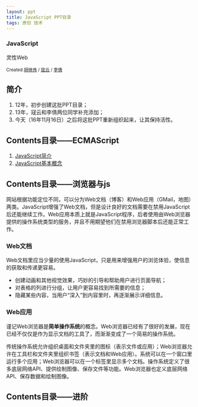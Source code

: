 ```yaml
---
layout: ppt
title: JavaScript PPT目录
tags: 原创 技术
---
```


<section>
    <section>
        <h1>JavaScript</h1>
        <p>灵性Web</p>
        <p>
            <small>
                Created
                <a href="/">胡继伟</a> /
                <a href="http://weibo.com/koopkng" target="_blank">寇云</a> /
                <a href="http://weibo.com/liqian0008" target="_blank">李倩</a>
            </small>
        </p>
    </section>
    <section>
        <h2>简介</h2>
        <ol>
            <li>12年，初步创建这批PPT目录；</li>
            <li>13年，冦云和李倩两位同学补充添加；</li>
            <li>今天（16年11月16日）之后将这批PPT重新组织起来，让其保持活性。</li>
        </ol>
    </section>
</section>
<section>
    <section>
        <h2>Contents目录——ECMAScript</h2>
        <ol style="width: 600px">
            <li><a href="/tech/2016/05/02/javascript-intro.html">JavaScript简介</a></li>
            <li><a href="/tech/2016/05/03/basic.html">JavaScript基本概念</a></li>
        </ol>
        <ol style="display:none;">
            <li><a href="employ.html">在HTML中使用JavaScript</a></li>
            <li><a href="scope.html">变量、作用域和内存问题</a></li>
            <li><a href="ref.html">引用类型</a></li>
            <li><a href="oo.html">面向对象的程序设计</a></li>
            <li><a href="expressions.html">函数表达式</a></li>
            <li><a href="lexical.php">词法结构</a></li>
            <li><a href="object.php">对象</a></li>
            <li><a href="array.php">数组</a></li>
            <li><a href="client.html">客户端检测</a></li>
            <li><a href="json.html">JSON</a></li>
            <li><a href="ajax.html">Ajax与Comet</a></li>
            <li><a href="xml.php">JavaScript与XML</a></li>
            <li><a href="e4x.php">E4X</a></li>
            <li><a href="advance.php">高级技巧</a></li>
            <li><a href="offline.php">离线应用与客户端存储</a></li>
            <li><a href="practice.php">最佳实践</a></li>
            <li><a href="rising.php">新兴的API</a></li>
        </ol>
    </section>
</section>
<section>
    <section>
        <h2>Contents目录——浏览器与js</h2>
        <ol style="width: 600px">
        </ol>
        <ol style="display:none;">
            <li><a href="bom.html">BOM</a></li>
            <li><a href="client.html">客户端检测</a></li>
            <li><a href="dom.html">DOM</a></li>
            <li><a href="dom2.html">DOM扩展</a></li>
            <li><a href="dom3.html">DOM2 和 DOM3</a></li>
            <li><a href="event.html">事件</a></li>
            <li><a href="form.html">表单脚本</a></li>
            <li><a href="error.php">错误处理与调试</a></li>
        </ol>
    </section>
    <section>
        <p>网站根据功能定位不同，可以分为Web文档（博客）和Web应用（GMail，地图）两类。JavaScript增强了Web文档，但是设计良好的文档需要在禁用JavaScript后还能继续工作。Web应用本质上就是JavaScript程序，后者使用由Web浏览器提供的操作系统类型的服务，并且不用期望他们在禁用浏览器脚本后还能正常工作。</p>
    </section>
    <section>
        <h3>Web文档</h3>
        <p>Web文档里应当少量的使用JavaScript，只是用来增强用户的浏览体验，使信息的获取和传递更容易。</p>
        <ul>
            <li>创建动画和其他视觉效果，巧妙的引导和帮助用户进行页面导航；</li>
            <li>对表格的列进行分组，让用户更容易找到所需要的信息；</li>
            <li>隐藏某些内容，当用户“深入”到内容里时，再逐渐展示详细信息。</li>
        </ul>
    </section>
    <section>
        <h3>Web应用</h3>
        <p>谨记Web浏览器是<strong>简单操作系统</strong>的概念。Web浏览器已经有了很好的发展，现在已经不仅仅是作为显示文档的工具了，而渐渐变成了一个简易的操作系统。</p>
        <p>传统操作系统允许组织桌面和文件夹里的图标（表示文件或应用）；Web浏览器允许在工具栏和文件夹里组织书签（表示文档和Web应用）。系统可以在一个窗口里运行多个应用；Web浏览器可以在一个标签里显示多个文档。操作系统定义了很多底层网络API、提供绘制图像、保存文件等功能。Web浏览器也定义底层网络API、保存数据和绘制图像。</p>
    </section>
</section>
<section>
    <section>
        <h2>Contents目录——进阶</h2>
        <ol style="width: 600px">
        </ol>
        <ol style="display:none;">
            <li><a href="canvas.html">CANVAS</a></li>
            <li><a href="html5.html">HTML5脚本编程</a></li>
            <li><a href="error.html">错误处理与调试</a></li>
            <li><a href="xml.html">XML</a></li>
            <li><a href="json.html">json</a></li>
            <li><a href="ajax.html">ajax</a></li>
            <li><a href="bestpractices.html">最佳实践</a></li>
            <li><a href="newapi.html">新兴的API</a></li>
        </ol>
    </section>
</section>
